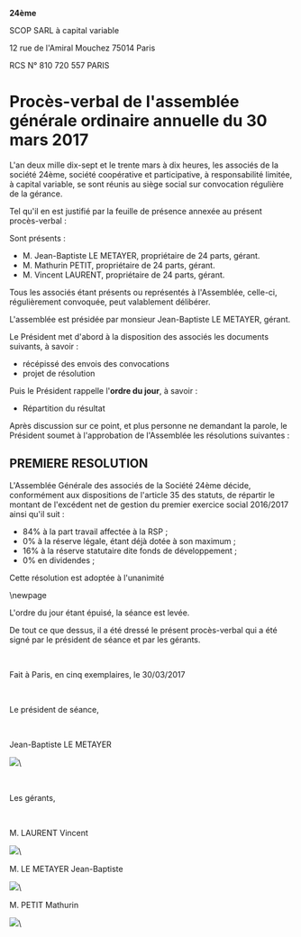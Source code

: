 **24ème**

SCOP SARL à capital variable

12 rue de l'Amiral Mouchez 75014 Paris

RCS N° 810 720 557 PARIS

# Procès-verbal de l'assemblée générale ordinaire annuelle du 30 mars 2017

L'an deux mille dix-sept et le trente mars à dix heures, les associés de la société 24ème, société coopérative et participative, à responsabilité limitée, à capital variable, se sont réunis au siège social sur convocation régulière de la gérance.

Tel qu'il en est justifié par la feuille de présence annexée au présent
procès-verbal :

Sont présents :

- M. Jean-Baptiste LE METAYER, propriétaire de 24 parts, gérant.
- M. Mathurin PETIT, propriétaire de 24 parts, gérant.
- M. Vincent LAURENT, propriétaire de 24 parts, gérant.

Tous les associés étant présents ou représentés à l'Assemblée, celle-ci, régulièrement convoquée, peut valablement délibérer.

L'assemblée est présidée par monsieur Jean-Baptiste LE METAYER, gérant.

Le Président met d'abord à la disposition des associés les documents
suivants, à savoir :

- récépissé des envois des convocations
- projet de résolution

Puis le Président rappelle l'**ordre du jour**, à savoir :

- Répartition du résultat

Après discussion sur ce point, et plus personne ne demandant la parole, le Président soumet à l'approbation de l'Assemblée les résolutions suivantes :

## PREMIERE RESOLUTION

L'Assemblée Générale des associés de la Société 24ème décide, conformément aux dispositions de l'article 35 des statuts, de répartir le montant de l'excédent net de gestion du premier exercice social 2016/2017 ainsi qu'il suit :

- 84% à la part travail affectée à la RSP ;
- 0% à la réserve légale, étant déjà dotée à son maximum ;
- 16% à la réserve statutaire dite fonds de développement ;
- 0% en dividendes ;

Cette résolution est adoptée à l'unanimité

\newpage

L'ordre du jour étant épuisé, la séance est levée.

De tout ce que dessus, il a été dressé le présent procès-verbal qui a
été signé par le président de séance et par les gérants.

&nbsp;

Fait à Paris, en cinq exemplaires, le 30/03/2017

&nbsp;

Le président de séance,

&nbsp;

Jean-Baptiste LE METAYER

![](images/signature_lu_approuve_2.jpg)\

&nbsp;

Les gérants,

&nbsp;

M. LAURENT Vincent

![](images/signature_lu_approuve_1.jpg)\

M. LE METAYER Jean-Baptiste

![](images/signature_lu_approuve_2.jpg)\

M. PETIT Mathurin

![](images/signature_lu_approuve_3.jpg)\
